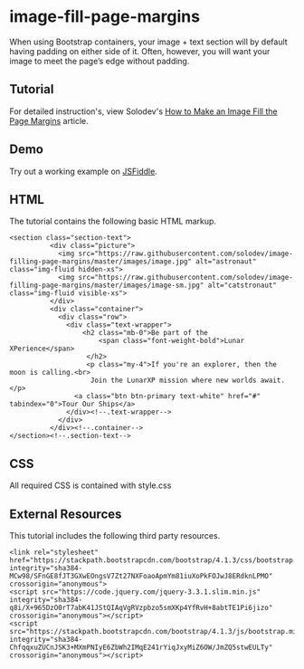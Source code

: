 # image-fill-page-margins
When using Bootstrap containers, your image + text section will by default having padding on either side of it. Often, however, you will want your image to meet the page’s edge without padding.

## Tutorial		  
For detailed instruction's, view Solodev's [How to Make an Image Fill the Page Margins](https://www.solodev.com/blog/how-to-make-an-image-fill-the-page-margins.stml) article.
 
## Demo  		  
Try out a working example on [JSFiddle](https://jsfiddle.net/solodev/9mqw14ka/2/).

## HTML
The tutorial contains the following basic HTML markup.

```
<section class="section-text">
          <div class="picture">
            <img src="https://raw.githubusercontent.com/solodev/image-filling-page-margins/master/images/image.jpg" alt="astronaut" class="img-fluid hidden-xs">
            <img src="https://raw.githubusercontent.com/solodev/image-filling-page-margins/master/images/image-sm.jpg" alt="catstronaut" class="img-fluid visible-xs"> 
          </div>
          <div class="container">
            <div class="row">
              <div class="text-wrapper">
                  <h2 class="mb-0">Be part of the 
                      <span class="font-weight-bold">Lunar XPerience</span>
                   </h2>
                   <p class="my-4">If you're an explorer, then the moon is calling.<br>
                    Join the LunarXP mission where new worlds await.</p>
                <a class="btn btn-primary text-white" href="#" tabindex="0">Tour Our Ships</a> 
              </div><!--.text-wrapper-->
            </div>
          </div><!--.container-->
</section><!--.section-text-->
```

## CSS
All required CSS is contained with style.css

## External Resources
This tutorial includes the following third party resources.

```
<link rel="stylesheet" href="https://stackpath.bootstrapcdn.com/bootstrap/4.1.3/css/bootstrap.min.css" integrity="sha384-MCw98/SFnGE8fJT3GXwEOngsV7Zt27NXFoaoApmYm81iuXoPkFOJwJ8ERdknLPMO" crossorigin="anonymous">
<script src="https://code.jquery.com/jquery-3.3.1.slim.min.js" integrity="sha384-q8i/X+965DzO0rT7abK41JStQIAqVgRVzpbzo5smXKp4YfRvH+8abtTE1Pi6jizo" crossorigin="anonymous"></script>
<script src="https://stackpath.bootstrapcdn.com/bootstrap/4.1.3/js/bootstrap.min.js" integrity="sha384-ChfqqxuZUCnJSK3+MXmPNIyE6ZbWh2IMqE241rYiqJxyMiZ6OW/JmZQ5stwEULTy" crossorigin="anonymous"></script>
```